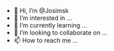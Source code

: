 - 👋 Hi, I’m @Josimsk
- 👀 I’m interested in ...
- 🌱 I’m currently learning ...
- 💞️ I’m looking to collaborate on ...
- 📫 How to reach me ...

<!---
Josimsk/Josimsk is a ✨ special ✨ repository because its `README.md` (this file) appears on your GitHub profile.
You can click the Preview link to take a look at your changes.
--->
